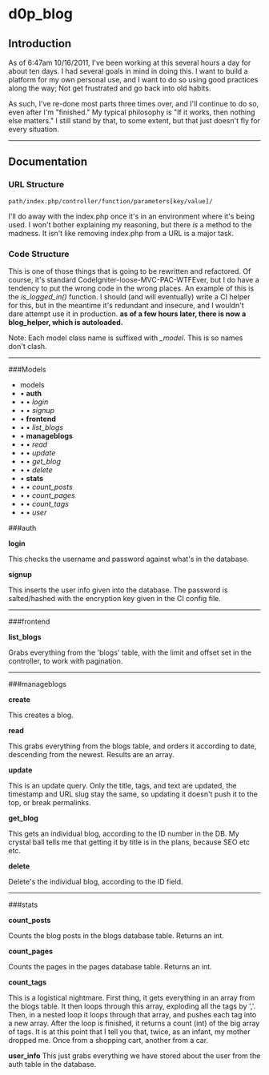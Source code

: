 # d0p_blog


## Introduction

As of 6:47am 10/16/2011, I've been working at this several hours a day for 
about ten days. I had several goals in mind in doing this. I want to build
a platform for my own personal use, and I want to do so using good 
practices along the way; Not get frustrated and go back into old habits. 

As such, I've re-done most parts three times over, and I'll continue to do
so, even after I'm "finished." My typical philosophy is "If it works, then
nothing else matters." I still stand by that, to some extent, but that
just doesn't fly for every situation.

-----------------------

## Documentation

### URL Structure

    path/index.php/controller/function/parameters[key/value]/
	
I'll do away with the index.php once it's in an environment where it's 
being used. I won't bother explaining my reasoning, but there *is* a 
method to the madness. It isn't like removing index.php from a URL is a
major task.

### Code Structure

This is one of those things that is going to be rewritten and refactored.
Of course, it's standard CodeIgniter-loose-MVC-PAC-WTFEver, but I do have
a tendency to put the wrong code in the wrong places. An example of this
is the *is_logged_in()* function. I should (and will eventually) write
a CI helper for this, but in the meantime it's redundant and insecure, and
I wouldn't dare attempt use it in production. **as of a few hours later, 
there is now a blog_helper, which is autoloaded.**

Note: Each model class name is suffixed with *_model*. This is so names 
don't clash.

-----------------------

###Models

* models
* &bull; **auth**
* &bull; &bull; *login*
* &bull; &bull; *signup*
* &bull; **frontend**
* &bull; &bull; *list_blogs*
* &bull; **manageblogs**
* &bull; &bull; *read*
* &bull; &bull; *update*
* &bull; &bull; *get_blog*
* &bull; &bull; *delete*
* &bull; **stats**
* &bull; &bull; *count_posts*
* &bull; &bull; *count_pages*
* &bull; &bull; *count_tags*
* &bull; &bull; *user*

###auth

**login**

This checks the username and password against what's in the database.

**signup**

This inserts the user info given into the database. The password is 
salted/hashed with the encryption key given in the CI config file.

-----------------------

###frontend

**list_blogs**

Grabs everything from the 'blogs' table, with the limit and offset set
in the controller, to work with pagination.

-----------------------

###manageblogs

**create**

This creates a blog.

**read**

This grabs everything from the blogs table, and orders it according
to date, descending from the newest. Results are an array.

**update**

This is an update query. Only the title, tags, and text are updated,
the timestamp and URL slug stay the same, so updating it doesn't
push it to the top, or break permalinks.

**get_blog**

This gets an individual blog, according to the ID number in the DB.
My crystal ball tells me that getting it by title is in the plans, 
because SEO etc etc.

**delete**

Delete's the individual blog, according to the ID field.

-----------------------

###stats

**count_posts**

Counts the blog posts in the blogs database table. Returns an int.

**count_pages**

Counts the pages in the pages database table. Returns an int.

**count_tags**

This is a logistical nightmare. First thing, it gets everything
in an array from the blogs table. It then loops through
this array, exploding all the tags by ','. Then, in a nested loop
it loops through that array, and pushes each tag into a new array.
After the loop is finished, it returns a count (int) of the big 
array of tags. It is at this point that I tell you that, twice, as
an infant, my mother dropped me. Once from a shopping cart, another
from a car.

**user_info**
This just grabs everything we have stored about the user from the 
auth table in the database.